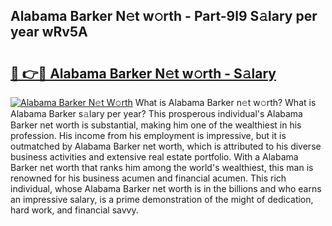 ## Alabama Barker N𝚎t w𝚘rth - Part-9l9 S𝚊lary per year wRv5A

# <h2><a href="http://gc31xb.nevu.top/?p=Alabama+Barker">🔗 👉🔴 Alabama Barker N𝚎t w𝚘rth - S𝚊lary</a></h2>

[![Alabama Barker N𝚎t W𝚘rth](https://i.imgur.com/Oavwk0R.jpeg)](http://gc31xb.nevu.top/?p=Alabama+Barker)
What is Alabama Barker n𝚎t w𝚘rth? What is Alabama Barker s𝚊lary per year?
This prosperous individual's Alabama Barker net worth is substantial, making him one of the wealthiest in his profession. His income from his employment is impressive, but it is outmatched by Alabama Barker net worth, which is attributed to his diverse business activities and extensive real estate portfolio. With a Alabama Barker net worth that ranks him among the world's wealthiest, this man is renowned for his business acumen and financial acumen. This rich individual, whose Alabama Barker net worth is in the billions and who earns an impressive salary, is a prime demonstration of the might of dedication, hard work, and financial savvy.
